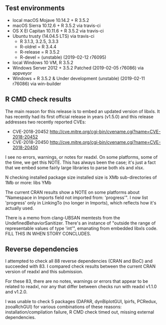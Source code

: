 ## Test environments

* local macOS Mojave 10.14.2 + R 3.5.2
* macOS Sierra 10.12.6 + R 3.5.2 via travis-ci
* OS X El Capitan 10.11.6 + R 3.5.2 via travis-ci
* Ubuntu trusty (14.04.5 LTS) via travis-ci
  - R 3.1.3, 3.2.5, 3.3.3
  - R-oldrel = R 3.4.4
  - R-release = R 3.5.2
  - R-devel = (unstable) (2019-02-12 r76095)
* local Windows 10 VM, R 3.5.2
* Windows Server 2012 + 3.5.2 Patched (2019-02-05 r76086) via appveyor
* Windows + R 3.5.2 & Under development (unstable) (2019-02-11 r76086) via win-builder

## R CMD check results

The main reason for this release is to embed an updated version of libxls. It has recently had its first official release in years (v1.5.0) and this release addresses two recently reported CVEs:

  * CVE-2018-20452 http://cve.mitre.org/cgi-bin/cvename.cgi?name=CVE-2018-20452
  * CVE-2018-20450 http://cve.mitre.org/cgi-bin/cvename.cgi?name=CVE-2018-20450

I see no errors, warnings, or notes for readxl. On some platforms, some of the time, we get this NOTE. This has always been the case; it's just a fact that we embed some fairly large libraries to parse both xls and xlsx.

N  checking installed package size
     installed size is XMb
     sub-directories of 1Mb or more:
       libs   YMb

The current CRAN results show a NOTE on some platforms about "Namespace in Imports field not imported from: 'progress'". I now list 'progress' only in LinkingTo (no longer in Imports), which reflects how it's actually used.

There is a memo from clang-UBSAN memtests from the UndefinedBehaviorSanitizer. There's an instance of "outside the range of representable values of type 'int'", emanating from embedded libxls code. FILL THIS IN WHEN STORY CONCLUDES.

## Reverse dependencies

I attempted to check all 88 reverse dependencies (CRAN and BioC) and succeeded with 83. I compared check results between the current CRAN version of readxl and this submission.

For these 83, there are no notes, warnings or errors that appear to be related to readxl, nor any that differ between checks run with readxl v1.1.0 and v1.2.0.

I was unable to check 5 packages (DAPAR, dynBiplotGUI, lpirfs, PCRedux, zooaRchGUI) for various combinations of these reasons: installation/compilation failure, R CMD check timed out, missing external dependencies.
